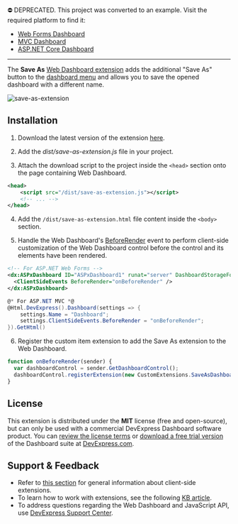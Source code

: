 ⛔ DEPRECATED. This project was converted to an example. Visit the required platform to find it:

- [Web Forms Dashboard](https://github.com/DevExpress-Examples/web-dashboard-how-to-implement-save-as-and-delete-by-creating-custom-extensions-t466761) 
- [MVC Dashboard](https://github.com/DevExpress-Examples/mvc-dashboard-how-to-define-extensions-providing-the-save-as-and-delete-functionality-t504201) 
- [ASP.NET Core Dashboard](https://github.com/DevExpress-Examples/aspnet-core-dashboard-how-to-implement-the-save-as-and-delete-functionality-by-creating-cu-t601084)  

------

The **Save As** [Web Dashboard extension](https://documentation.devexpress.com/#Dashboard/CustomDocument117232) adds the additional "Save As" button to the [dashboard menu](https://documentation.devexpress.com/#Dashboard/CustomDocument117444) and allows you to save the opened dashboard with a different name.

![save-as-extension](https://user-images.githubusercontent.com/17986517/27138770-f4bfb910-5129-11e7-9346-a9a57dd41de8.png)

## Installation

1. Download the latest version of the extension [here](https://github.com/DevExpress/dashboard-extension-save-as/releases).

2. Add the *dist/save-as-extension.js* file in your project.

3. Attach the download script to the project inside the ```<head>``` section onto the page containing Web Dashboard.
```xml
<head>
    <script src="/dist/save-as-extension.js"></script>
    <!-- ... -->
</head>
```
4. Add the ```/dist/save-as-extension.html``` file content inside the ```<body>``` section. 

5. Handle the Web Dashboard's [BeforeRender](https://documentation.devexpress.com/#Dashboard/DevExpressDashboardWebScriptsASPxClientDashboard_BeforeRendertopic) event to perform client-side customization of the Web Dashboard control before the control and its elements have been rendered.
```xml
<!-- For ASP.NET Web Forms -->
<dx:ASPxDashboard ID="ASPxDashboard1" runat="server" DashboardStorageFolder="~/App_Data/Dashboards">
  <ClientSideEvents BeforeRender="onBeforeRender" />
</dx:ASPxDashboard>
```
```C#
@* For ASP.NET MVC *@
@Html.DevExpress().Dashboard(settings => {
    settings.Name = "Dashboard";
    settings.ClientSideEvents.BeforeRender = "onBeforeRender";
}).GetHtml()
```

6. Register the custom item extension to add the Save As extension to the Web Dashboard.

```javascript
function onBeforeRender(sender) {
  var dashboardControl = sender.GetDashboardControl();
  dashboardControl.registerExtension(new CustomExtensions.SaveAsDashboardExtension(dashboardControl));
}
```

## License

This extension is distributed under the **MIT** license (free and open-source), but can only be used with a commercial DevExpress Dashboard software product. You can [review the license terms](https://www.devexpress.com/Support/EULAs/NetComponents.xml) or [download a free trial version](https://go.devexpress.com/DevExpressDownload_UniversalTrial.aspx) of the Dashboard suite at [DevExpress.com](https://www.devexpress.com).

## Support & Feedback

* Refer to [this section](https://documentation.devexpress.com/#Dashboard/CustomDocument117232) for general information about client-side extensions.
* To learn how to work with extensions, see the following [KB article](https://www.devexpress.com/Support/Center/Question/Details/T466716).
* To address questions regarding the Web Dashboard and JavaScript API, use [DevExpress Support Center](https://www.devexpress.com/Support/Center).
